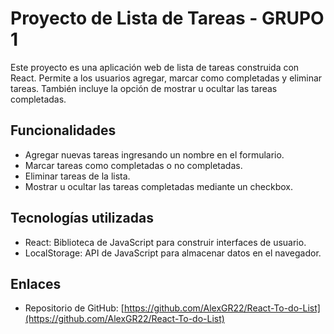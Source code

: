 # Proyecto de Lista de Tareas - GRUPO 1

Este proyecto es una aplicación web de lista de tareas construida con React. Permite a los usuarios agregar, marcar como completadas y eliminar tareas. También incluye la opción de mostrar u ocultar las tareas completadas.

## Funcionalidades

- Agregar nuevas tareas ingresando un nombre en el formulario.
- Marcar tareas como completadas o no completadas.
- Eliminar tareas de la lista.
- Mostrar u ocultar las tareas completadas mediante un checkbox.

## Tecnologías utilizadas

- React: Biblioteca de JavaScript para construir interfaces de usuario.
- LocalStorage: API de JavaScript para almacenar datos en el navegador.

## Enlaces

- Repositorio de GitHub: [https://github.com/AlexGR22/React-To-do-List](https://github.com/AlexGR22/React-To-do-List)

